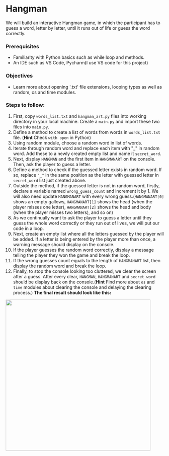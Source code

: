 # Hangman
We will build an interactive Hangman game, in which the participant has to guess a word, letter by letter, until it runs out of life or guess the word correctly.

### Prerequisites
 - Familiarity with Python basics such as while loop and methods.
 - An IDE such as VS Code, Pycharm(I use VS code for this project)

### Objectives
   - Learn more about opening '.txt' file extensions, looping types as well as random, os and time modules.

### Steps to follow:
1. First, copy `words_list.txt` and `hangman_art.py` files into working directory in your local machine. Create a `main.py` and import these two files into `main.py`.
2. Define a method to create a list of words from words in `words_list.txt` file. (**Hint** Check `with open` in Python)
3. Using random module, choose a random word in list of words.
4. Iterate through random word and replace each item with "_" in random word. Add these to a newly created empty list and name it `secret_word`.
5. Next, display `HANGMAN` and the first item in `HANGMANART` on the console. Then, ask the player to guess a letter. 
6. Define a method to check if the guessed letter exists in random word. If so, replace `"_"` in the same position as the letter with guessed letter in `secret_word` list just created above. 
7. Outside the method, if the guessed letter is not in random word, firstly, declare a variable named `wrong_guess_count` and increment it by 1. We will also need update `HANGMANART` with every wrong guess.(`HANGMANART[0]` shows an empty gallows, `HANGMANART[1]` shows the head (when the player misses one letter), `HANGMANART[2]` shows the head and body (when the player misses two letters), and so on)
8. As we continually want to ask the player to guess a letter until they guess the whole word correctly or they run out of lives, we will put our code in a loop.
9. Next, create an empty list where all the letters guessed by the player will be added. If a letter is being entered by the player more than once, a warning message should display on the console.
10. If the player guesses the random word correctly, display a message telling the player they won the game and break the loop.
11. If the wrong guesses count equals to the length of `HANGMANART` list, then display the random word and break the loop.
12. Finally, to stop the console looking too cluttered, we clear the screen after a guess. After every clear, `HANGMAN`, `HANGMANART` and `secret_word` should be display back on the console.(**Hint** Find more about `os` and `time` modules about clearing the console and delaying the clearing process.)
**The final result should look like this:**
<img src="caesarcipher.gif" width="460" height="480" />